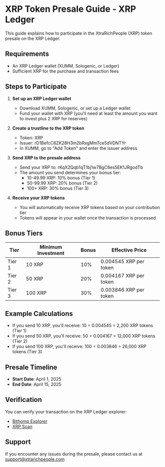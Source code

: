 # XRP Token Presale Guide - XRP Ledger

This guide explains how to participate in the XtraRichPeople (XRP) token presale on the XRP Ledger.

## Requirements

- An XRP Ledger wallet (XUMM, Sologenic, or Ledger)
- Sufficient XRP for the purchase and transaction fees

## Steps to Participate

1. **Set up an XRP Ledger wallet**
   - Download XUMM, Sologenic, or set up a Ledger wallet
   - Fund your wallet with XRP (you'll need at least the amount you want to invest plus 2 XRP for reserves)

2. **Create a trustline to the XRP token**
   - Token: XRP
   - Issuer: rD1BefcC6ZK28H3m2bRxgMmTce5dVDNTYr
   - In XUMM, go to "Add Token" and enter the issuer address

3. **Send XRP to the presale address**
   - Send your XRP to: rKqX2Qqb1qT1bj1w7BgC6es5EK1JRgodTb
   - The amount you send determines your bonus tier:
     - 10-49.99 XRP: 10% bonus (Tier 1)
     - 50-99.99 XRP: 20% bonus (Tier 2)
     - 100+ XRP: 30% bonus (Tier 3)

4. **Receive your XRP tokens**
   - You will automatically receive XRP tokens based on your contribution tier
   - Tokens will appear in your wallet once the transaction is processed

## Bonus Tiers

| Tier | Minimum Investment | Bonus | Effective Price |
|------|-------------------|-------|----------------|
| Tier 1 | 10 XRP | 10% | 0.004545 XRP per token |
| Tier 2 | 50 XRP | 20% | 0.004167 XRP per token |
| Tier 3 | 100 XRP | 30% | 0.003846 XRP per token |

## Example Calculations

- If you send 10 XRP, you'll receive: 10 ÷ 0.004545 = 2,200 XRP tokens (Tier 1)
- If you send 50 XRP, you'll receive: 50 ÷ 0.004167 = 12,000 XRP tokens (Tier 2)
- If you send 100 XRP, you'll receive: 100 ÷ 0.003846 = 26,000 XRP tokens (Tier 3)

## Presale Timeline

- **Start Date**: April 1, 2025
- **End Date**: April 15, 2025

## Verification

You can verify your transaction on the XRP Ledger explorer:
- [Bithomp Explorer](https://bithomp.com/explorer/)
- [XRP Scan](https://xrpscan.com/)

## Support

If you encounter any issues during the presale, please contact us at support@xtrarichpeople.com
